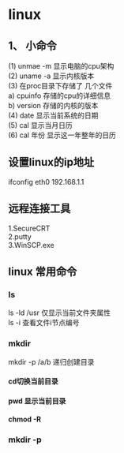 # linux
## 1、	小命令
(1) unmae -m 显示电脑的cpu架构  
(2) uname -a 显示内核版本  
(3)	 在proc目录下存储了 几个文件  
   a)	 cpuinfo 存储的cpu的详细信息  
   b)	 version  存储的内核的版本  
(4)	date  显示当前系统的日期  
(5)	cal 显示当月日历  
(6)	cal 年份  显示这一年整年的日历    
## 设置linux的ip地址  
ifconfig eth0 192.168.1.1  
## 远程连接工具  
1.SecureCRT  
2.putty  
3.WinSCP.exe  
## linux 常用命令  
### ls  
ls -ld /usr 仅显示当前文件夹属性  
ls -i 查看文件i节点编号  

### mkdir  
mkdir -p /a/b  递归创建目录  
####  cd切换当前目录 
####  pwd 显示当前目录
#### chmod -R   
### mkdir -p 
